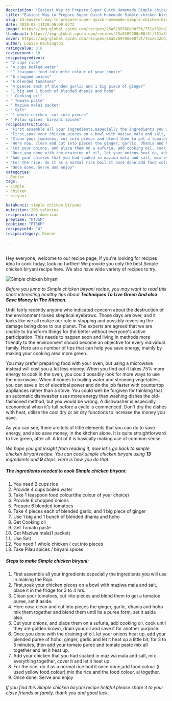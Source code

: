 ```yaml
---
description: "Easiest Way to Prepare Super Quick Homemade Simple chicken biryani"
title: "Easiest Way to Prepare Super Quick Homemade Simple chicken biryani"
slug: 83-easiest-way-to-prepare-super-quick-homemade-simple-chicken-biryani
date: 2020-07-11T20:46:00.677Z
image: https://img-global.cpcdn.com/recipes/25a5289708a00f3f/751x532cq70/simple-chicken-biryani-recipe-main-photo.jpg
thumbnail: https://img-global.cpcdn.com/recipes/25a5289708a00f3f/751x532cq70/simple-chicken-biryani-recipe-main-photo.jpg
cover: https://img-global.cpcdn.com/recipes/25a5289708a00f3f/751x532cq70/simple-chicken-biryani-recipe-main-photo.jpg
author: Louise Washington
ratingvalue: 3.6
reviewcount: 10
recipeingredient:
- "2 cups rice"
- "4 cups boiled water"
- "1 teaspoon food colourthe colour of your choice"
- "6 chopped onions"
- "6 blended tomatoes"
- "4 pieces each of blended garlic and 1 big piece of ginger"
- "1 big and 1 bunch of blended dhania and hoho"
- " Cooking oil"
- " Tomato paste"
- " Maziwa mala1 packet"
- " Salt"
- "1 whole chicken  cut into pieces"
- " Pilau spices  biryani spices"
recipeinstructions:
- "First assemble all your ingredients,especially the ingredients you will use in making the Rojo."
- "First,soak your chicken pieces on a bowl with maziwa mala and salt, place it in the fridge for 3 to 4 hrs."
- "Clean your tomatoes, cut into pieces and blend them to get a tomatoe puree, set it aside."
- "Here now, clean and cut into pieces the ginger, garlic, dhania and hoho mix them together and blend them until its a puree form, set it aside also."
- "Cut your onions, and place them on a sufuria, add cooking oil, cook until they are golden brown, drain your oil and save it for another purpose."
- "Once,you done with the draining of oil, let your onions heat up, add your blended puree of hoho, ginger, garlic and let it heat up a little bit, for 3 to 5 minutes, then add your tomato puree and tomate paste mix all together and let it heat up."
- "Add your chicken that you had soaked in maziwa mala and salt, mix everything together, cover it and let it heat up."
- "For the rice, do it as a normal rice boil it once done,add food colour (i used yellow food colour),mix the rice and the food colour, al together."
- "Once done. Serve and enjoy"
categories:
- Recipe
tags:
- simple
- chicken
- biryani

katakunci: simple chicken biryani 
nutrition: 206 calories
recipecuisine: American
preptime: "PT35M"
cooktime: "PT36M"
recipeyield: "4"
recipecategory: Dinner

---
```

<br>
Hey everyone, welcome to our recipe page, If you're looking for recipes idea to cook today, look no further! We provide you only the best Simple chicken biryani recipe here. We also have wide variety of recipes to try.
<br>


![Simple chicken biryani](https://img-global.cpcdn.com/recipes/25a5289708a00f3f/751x532cq70/simple-chicken-biryani-recipe-main-photo.jpg)

<i>Before you jump to Simple chicken biryani recipe, you may want to read this short interesting healthy tips about 
<strong>Techniques To Live Green And also Save Money In The Kitchen</strong>.</i>
</br>

Until fairly recently anyone who indicated concern about the destruction of the environment raised skeptical eyebrows. Those days are over, and it looks like we all realize our role in stopping and possibly reversing the damage being done to our planet. The experts are agreed that we are unable to transform things for the better without everyone's active participation. This needs to happen soon and living in methods more friendly to the environment should become an objective for every individual family. Here are a number of tips that can help you save energy, mainly by making your cooking area more green.

You may prefer preparing food with your oven, but using a microwave instead will cost you a lot less money. When you find out it takes 75% more energy to cook in the oven, you could possibly look for more ways to use the microwave. When it comes to boiling water and steaming vegetables, you can save a lot of electrical power and do the job faster with countertop appliances rather than a stove. You could well be forgiven for thinking that an automatic dishwasher uses more energy than washing dishes the old-fashioned method, but you would be wrong. A dishwasher is especially economical when it's full before a cycle is commenced. Don't dry the dishes with heat, utilize the cool dry or air dry functions to increase the money you save.

As you can see, there are lots of little elements that you can do to save energy, and also save money, in the kitchen alone. It is quite straightforward to live green, after all. A lot of it is basically making use of common sense.


<i>We hope you got insight from reading it, now let's go back to simple chicken biryani recipe. You can cook simple chicken biryani using <strong>13</strong> ingredients and <strong>9</strong> steps. Here is how you do that.
</i>

##### The ingredients needed to cook Simple chicken biryani:

1. You need 2 cups rice
1. Provide 4 cups boiled water
1. Take 1 teaspoon food colour(the colour of your choice)
1. Provide 6 chopped onions
1. Prepare 6 blended tomatoes
1. Take 4 pieces each of blended garlic, and 1 big piece of ginger
1. Use 1 big and 1 bunch of blended dhania and hoho
1. Get  Cooking oil
1. Get  Tomato paste
1. Get  Maziwa mala(1 packet)
1. Use  Salt
1. You need 1 whole chicken ( cut into pieces
1. Take  Pilau spices / biryani spices


##### Steps to make Simple chicken biryani:

1. First assemble all your ingredients,especially the ingredients you will use in making the Rojo.
1. First,soak your chicken pieces on a bowl with maziwa mala and salt, place it in the fridge for 3 to 4 hrs.
1. Clean your tomatoes, cut into pieces and blend them to get a tomatoe puree, set it aside.
1. Here now, clean and cut into pieces the ginger, garlic, dhania and hoho mix them together and blend them until its a puree form, set it aside also.
1. Cut your onions, and place them on a sufuria, add cooking oil, cook until they are golden brown, drain your oil and save it for another purpose.
1. Once,you done with the draining of oil, let your onions heat up, add your blended puree of hoho, ginger, garlic and let it heat up a little bit, for 3 to 5 minutes, then add your tomato puree and tomate paste mix all together and let it heat up.
1. Add your chicken that you had soaked in maziwa mala and salt, mix everything together, cover it and let it heat up.
1. For the rice, do it as a normal rice boil it once done,add food colour (i used yellow food colour),mix the rice and the food colour, al together.
1. Once done. Serve and enjoy


<i>If you find this Simple chicken biryani recipe helpful please share it to your close friends or family, thank you and good luck.</i>
